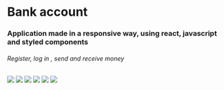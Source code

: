 <h1>Bank account</h1>

<h3>Application made in a responsive way, using react, javascript and styled components</h3>

<h6>Register, log in , send and receive money</h6>

<div display="flex" >
<img src="https://drive.google.com/file/d/1_nP-FM627ongEa9ceZl-bO21YBDbdc4g/view?usp=sharing" />
<img src="https://lh3.googleusercontent.com/UTjYso9n0eFlGW3M5jK7iq7F0yt5g0d3TcETf24DEcyNdbkJAJtUpYvTspOFKI5DGVcdeHZUPNBQpcqG7jgKFEn0X7G98Z4V49ifEYSYDBdwvS892IWcf0dJO_grthBgv8exX-OB5aOPRUrk5c4DoFylGJB9jYbHApLGP3CtXN_a9BdEj5dRJwpPaqUVwk5lVc5dfUWTc5SLPzGwmC9OipAIECnhPcjwCpJ9_XAIFPTW9gt8P8HqPfbEvv7nidfB0OdsbnFCyly6xgXLQOb93OzS9rqagPqxIItm6VyGm3u6NSbvCAtBJ9KqaoOLL8sxea7Bq_GErPeKrVqbydd6spn-81bY-B2Vrk_b_MBuuqq6WdWXwusbtnJau0rmul5OWGRG4Qp1mnjrBAsE_tPuA2yHStyht0fq1e8WDDevVKsDyOFt7cH5QqjbEa0eQDMmiS-MF5LaABAAknBC_3hesj7uDiabRNXyPghs-ihyOOFOlveiN9Y0rKMEfEK5Cl9Pfgopd-KboQ0wJIhdSH2atSLfOtm4BUbBIzm-HTYC_o4wAN_gDewY9tMmzDoeidvZQJ4653Au0xiKNReW8VgHwtE4EpWKIk18-DvRUlTD_UkGyMLK9QUUyxGj396q0Ep7GcdUn4y692N7s1I4d2epl7PORd5YSaAkS4diGfCQS2pkZsGujm1vmhEJKdrou2IYEBLN1ezwywi97p4VJfi87sTQ3VQSDgnKUpb4cg_ZRaOIcBM8wDrTSWIca2RjAFvCLa6fyo_hJoUrWWVlow6blIdhMW-ufjbJRKUCOTeYWFm8Pkp361Q7dazOYmXEZj2XqtKnx3_vUrFNinZbalTp2XBwSNPD0N2oQQ7S4EBl5BRLHR-XvXBDscvGLJhhAB07KLGW1vgqGBR-KTTQqqOABESPEZcRc3Vp0ZuFvEPQ5Cij5VPoy4hxaOAaPLmoJEdpnKaiSL2xT-ir=w235-h411-no?authuser=1" />
<img src="https://lh3.googleusercontent.com/9EvbvF3kSvwZ-CPzZZsPiNyiAzwSnAIsJDwKYz3Ba-423vcIIIAkV2GI4G-Dvlxwv09OxTIOLVDnork_x60_DTnF8OXahf2th2NlrKFMXNWqvkm6KQzq19NmGw1pXCm1Xy2WBs5B8r0LLcgPqODwNPV5fEhXXiT0Y9ZUx20JwqPjXrTsIsP_5eA2lfMC3uf9kkzGCacJI1GtSo4hmaTal8qQofmSorrrIfjV0L_NepDMNgIblc9_7uWeRsSwRE5rWi4RPDjqgKIGi_0oq63oTY15QB28zpxcCY-vYmzjmKzpex7UERBTtzBf4fCYjMrqpMd-lXgBcWlWNApQ8GbUTxGb2DywPKAjI-IPqBG0OBtI_sFG777R-rRMm_Uhh5-VRri8yIWKC3Ocdd2mnjAxvt1ekNh90AvCNAYiR6jNe114xFX1JpMU4kU6mL_og7ixHtn5qM0MxPc4iAah0ySVcITEIOsZWLU4uAYQBqJHPK4uYGvrJh0gMVcylj6NZAZn5jOM9a_o3CDN4xR4L1mpgbu4mFQS6S3YnlNNY11I4zXTHXHj-EIBBcfvF1PWNCMdW1Ng1k5yP2DTKG3yIHrjjDJ00e8RmmtyKPjMirUDzLjY3xnEWPn04KTTWKMo34x2-BVM7OwpWZFpFhJgi543O6pVTiVU6d9sOEL3j-mN2-HLMEu1ROjJPe-OUHOA9iMqUDYJUxWbHYE9AjCIhb4LA2mADPWxvE5rLby8PYJ5D4VV5OkjzWSbePTporO6ADKzJFhus6jZcHBEORsx01S4IvcWgzezs8VK68x8r79EDnA2h1YxmIftqzVKW69Kt1gKxVSI6JBx1G1jChkHoxwYwmZ2uvtwRvC3FJwo98LWBb9v5jQHLn7jqjBwOM7Y1HDukU0c-Sx22yMApSNu93Bke2CaTaoy5Nf0Sivpk40wyAgLIdoUf8dYzJObEOErg-UlCMcMz0lbfPEc=w233-h413-no?authuser=1" />
<img src="https://lh3.googleusercontent.com/3yu0ICm7OTwW58Rl7IhGiki0NjIOG6ifXCcyYlyLlCMa2mF9HJ136nLhJ1ZCdEg-u4JwX9g7ObjsWfq-XUU1UyTzVCteoYetiI_5016HQTNrDch8StA49RWjYpaP_NDfYu7ft9hxFGIWanRmm68biJuoE-704RkuDjROfUjXtb5SXAXFfvDjEssnse8q5WSoN5KIDWcb58MJUoYOACbUyXsBnbJ2z79UO2KKGYJObpdcvecKj8Dz-0dBVe0NaRLL3IDjejuHztugqKxBBaPfYK2yk25Gu6FOzhdnQTMPetIw2N3ksmoac1U5lvoS3kI_JVCPNVR1lR3kPqKnhs-n19CpInz2NiO7hlKk9FF3FDamgcQ6EIJX6NKOMgFBp_0CzAz4HVDzz7KSyKfHVMezgWUFuMBLGsLBUnfeJkajAUg4-q84UqA_rfnmNJm3f-ErQpl8rdZ-T88C7vi8bMpvvYdF9-_7mtcpY5AwfJk_7ToexHOO0VK60XzOr7DiwCjFVQaHlnnaGptCnP_KnjmeC8utLiK4Bnx3iUYo8AxgbZT859u8cLR6IyhTloAXLulq8JdvzixqQSL7wkm_kq_Kt-O-Q6sgE4nCmSPi_rrYR9oxbRVIgid7sk5l1fUE-LC4ZJEuFGUSvjhe9cXhKDVxHk0bzVoklbEkRMTETUuAvgECKA0AXyTYnKKWcXILPXbiQoYsYInwSJvFJlxioQev1xnqnfkww-i299x_iPy0iXOaVFifCQBw1xB_N2qsztM3XJvfa3nCEZcmJ8PC-WMZCedhTx1O3bGd84caGDb5DqA4HnVYnQiGi5M6DgbmEUjhK6yKQAiCu44_vw7AXRdE2bdyGP-6JoNMmEIyXlLZ1DFED3WuvY9N31B0ENAzLlg2V9u7WbCxwntS9_JlPjGbdT-IxCjaZ2oQbHbYsIx92_snysdjYTBv_EdL6qCrM6U5NOu8eRr31F9i=w231-h411-no?authuser=1" />
<img src="https://lh3.googleusercontent.com/1NPwielrTCdpWoNPWtoogkyjOb_TmkiqgXFO2gPZfnASrVkEfDMmsfyWJZIpnLQ8IlYAZlITk82mj9brgCafSZY_Es4iS4UgEFBymLUrnpI_TM-E8kTnP2l3xcttp-jwIOre1zZNZkYq6RhI_OEIHn6x-nkicx3E_z7sOwzRCZlo4S0DAPuQJaMk_Hk06IPdru9wKiIHK71qYcXqczhisSl0C8kOR_mmpsmbinFVL_RMR_5CGQ5pDs-vbBkk77pOlxDqm7qk-c35vreWLBz6ru_Ds9RwVNG4pAHLK-Axtz6KToRwcM4vZR4CV6CUq5xRrpxC_-3vukhtvVNngPRBb3WkZYIBwrD97kWvPcLBM0-6GTw6GozhwCrROCOghy2GSbElU6MxmPyyV0YrtyB_qgyA7psCbuNHsZJkxB-hSx-gPDzkG4eusQvoJ0t7eh4LBiCuRr5uTATbdCjboZG2cYOlAsGpTUd0g1Ytr_88SKCKl5ZlTaO0h3Ed9HE-rT2eayQDr4O0nafWPNN66ewDQ9xLvtKxgtKoVyuSt_6DVp5JWQZUQ1oW0oM_JJIEqTsagBtufKRpQnI9KFo3dqp2Dcbgy9WbIGpRKIznsjqqXL_gQg8JewmongRIZMiEj7pXuguiAUuQkylhkdBizbFAm4YfFKPpqmGONkXNCpcvPSl0j9vJSOD_5svIGq8CvxVNZ_Z5YaWMChV7dB6F4UNKXAouksEdX3EnUshFmywOHBFYgzZuP3yefhfitbNFPRdIbZiMVVyC_eTjEKag__VP9e3ET5NNVxb7pcqUxUIFVwKLLNeFFaBVG22dH7vMnI002M-NK6McIMaOxGRwcwn9zjaHu-SPPiCAEwHVJ3rD3J9Oe-jYsgimr1xq46Eqq5Haocy66HTlbUnFgz5RoF-09IMHC8Y_lPOi446lir3dL1lGZhR5k6PDZZ2yJVWOcWk_4Md_70B-siDZ=w228-h411-no?authuser=1" />
<img src="https://lh3.googleusercontent.com/dUqE6pfA4CG2wqekOl9lQMD7_JNq9hEXI7i7Vld3kL4028OT5NOniyJ_M71R7wLtqQr8_Ll5N88-i_BWHjQKrwx4DJYEq5eTtPLu1Wd3eDNuE4xrcjLWwIo6_0xaA4xMi7MAiUZfZityJa0H5a_tebRCoglII1z3FmMXIK1hbIGtmbAPruMevrTpWSMV6fcRGIkh4kn19H4GpDChVMYmk5WV3mqYSST-rur5HnddJ05qxV8yASr5hAFb0vwuqvZUWXwEBTUR91Y5dlJjXuQBeYMNOhgZqIMIJi8kxLBT-DEZW_auQDu8ipNeXusV38yMowOykCmbgtQ8y616EnE71xOlXGowKGbVwDpeSZQovnL-S15l70k3w8hV6p6Wn1LNy8nxFx6Trb-EvNLMu5LsbbzO9lhOSSp4FjV001J1I_i4weialch8QRp0t2YrsZbj7ypQmB1r0jSTCXlcLkjeL4I7yo52DmsWAahKa-zsYlDIi7fiw7NfnDJY1zEQanq5lV929kXxR5xmtoGCHGvCW4BvBQXB3CFOp2jlzcp47gj6J6WgrcVo2afRvbTozuB8tz3nFi794gF8YVp2EAKsqCsHeziKj69X9LHg1ysWvRyb1K3jNmtOSUar9qC76_WaYOcyql3PWNst9iHC9T7XWsFUIDJ-zCRMqgphaoxcBCRClt2OTq-BY469SUct0LH2_mIOoP7C11obVR4rcEG0OrLfF9gEEfmcPZmjZh6yDAQN5VDVpVCJh3z2y4v_ykei-nKFkgy3x5WGHQ9w3mg6jkD-gmo0o56mi-jUxQXDAImTiZBWxSu42DKN7gXkYE7tFPS9WhKo1ZLB99ZXes4KEbcA1CpHV6rpB26OFyyo3Bg6J6Dh69Dpj3Eq_yC0mXUw2PNBaNJWjoBiu6HNVJDpAGp5yDBG8T1ZbsVaiybCL-TQP2ECb188dvSxH6H8N3wnVJhd63SUeryC=w230-h414-no?authuser=1" />



</div>
